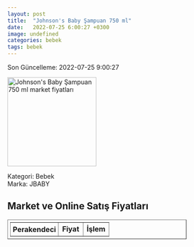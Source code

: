 ```yaml
---
layout: post
title:  "Johnson's Baby Şampuan 750 ml"
date:   2022-07-25 6:00:27 +0300
image: undefined
categories: bebek
tags: bebek
---
```


Son Güncelleme: 2022-07-25 9:00:27

<img src="undefined" width="200" alt="Johnson's Baby Şampuan 750 ml market fiyatları" />

Kategori: Bebek
<br />
Marka: JBABY

<h2>Market ve Online Satış Fiyatları</h2>

<table border="1" style="padding: 5px;width:80%;">
  <tr>
    <td style="padding: 5px;"><strong>Perakendeci</strong></td>
    <td><strong>Fiyat</strong></td>
    <td><strong>İşlem</strong></td>
  </tr>
  
</table>

